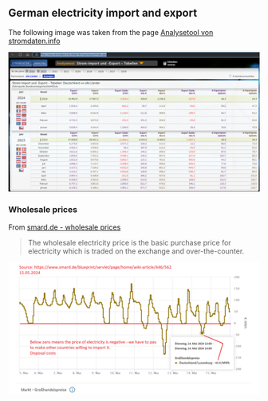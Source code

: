 ## German electricity import and export

The following image was taken from the page [Analysetool von stromdaten.info](https://www.stromdaten.info/ANALYSE/importexport/index.php)

<img src="Electricity_Table_2024-04-19.png"/>


### Wholesale prices
From [smard.de - wholesale prices](https://www.smard.de/page/en/wiki-article/5884/5976)

> The wholesale electricity price is the basic purchase price for electricity which is traded on the exchange and over-the-counter.


<img src="electricity_prices.png"/>
